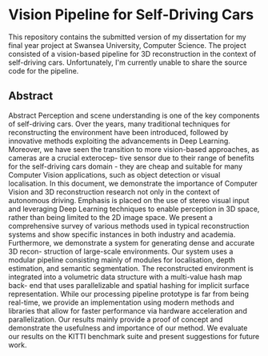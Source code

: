 # Vision Pipeline for Self-Driving Cars
This repository contains the submitted version of my dissertation for my final year project at Swansea University, Computer Science.
The project consisted of a vision-based pipeline for 3D reconstruction in the context of self-driving cars. Unfortunately, I'm currently unable to share the source code for the pipeline.

## Abstract
Abstract
Perception and scene understanding is one of the key components of self-driving cars. Over the
years, many traditional techniques for reconstructing the environment have been introduced,
followed by innovative methods exploiting the advancements in Deep Learning. Moreover, we
have seen the transition to more vision-based approaches, as cameras are a crucial exterocep-
tive sensor due to their range of benefits for the self-driving cars domain - they are cheap and
suitable for many Computer Vision applications, such as object detection or visual localisation.
In this document, we demonstrate the importance of Computer Vision and 3D reconstruction
research not only in the context of autonomous driving. Emphasis is placed on the use of
stereo visual input and leveraging Deep Learning techniques to enable perception in 3D space,
rather than being limited to the 2D image space. We present a comprehensive survey of various
methods used in typical reconstruction systems and show specific instances in both industry and
academia. Furthermore, we demonstrate a system for generating dense and accurate 3D recon-
struction of large-scale environments. Our system uses a modular pipeline consisting mainly
of modules for localisation, depth estimation, and semantic segmentation. The reconstructed
environment is integrated into a volumetric data structure with a multi-value hash map back-
end that uses parallelizable and spatial hashing for implicit surface representation. While our
processing pipeline prototype is far from being real-time, we provide an implementation using
modern methods and libraries that allow for faster performance via hardware acceleration and
parallelization. Our results mainly provide a proof of concept and demonstrate the usefulness
and importance of our method. We evaluate our results on the KITTI benchmark suite and
present suggestions for future work.
